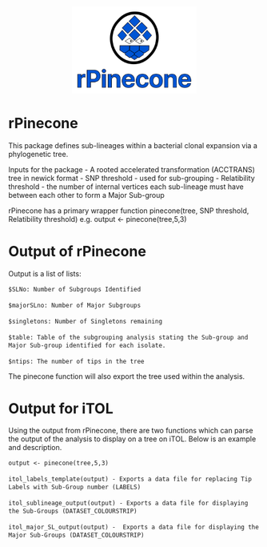 <div align="center">
    <img src="/misc/rPineconeLogo_full.png?raw=true?" width="250">
</div>

# rPinecone

This package defines sub-lineages within a bacterial clonal expansion via a phylogenetic tree.

Inputs for the package 
	- A rooted accelerated transformation (ACCTRANS) tree in newick format
	- SNP threshold - used for sub-grouping
	- Relatibility threshold - the number of internal vertices each sub-lineage must have between each other to form a Major Sub-group
	
rPinecone has a primary wrapper function pinecone(tree, SNP threshold, Relatibility threshold) e.g. output <- pinecone(tree,5,3)


# Output of rPinecone
Output is a list of lists:

	$SLNo: Number of Subgroups Identified

	$majorSLno: Number of Major Subgroups

	$singletons: Number of Singletons remaining

	$table: Table of the subgrouping analysis stating the Sub-group and Major Sub-group identified for each isolate.

	$ntips: The number of tips in the tree

The pinecone function will also export the tree used within the analysis.

# Output for iTOL
Using the output from rPinecone, there are two functions which can parse the output of the analysis to display on a tree on iTOL. Below is an example and description.

	output <- pinecone(tree,5,3)

	itol_labels_template(output) - Exports a data file for replacing Tip Labels with Sub-Group number (LABELS)
	
	itol_sublineage_output(output) - Exports a data file for displaying the Sub-Groups (DATASET_COLOURSTRIP)

	itol_major_SL_output(output) -  Exports a data file for displaying the Major Sub-Groups (DATASET_COLOURSTRIP)

	